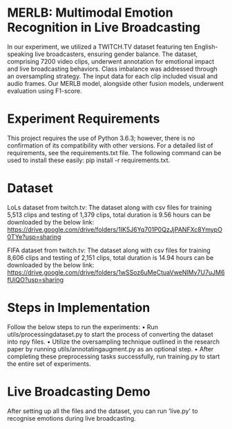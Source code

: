# MERLB: Multimodal Emotion Recognition in Live Broadcasting
In our experiment, we utilized a TWITCH.TV dataset featuring ten English-speaking live broadcasters, ensuring gender balance. The dataset, comprising 7200 video clips, underwent annotation for emotional impact and live broadcasting behaviors. Class imbalance was addressed through an oversampling strategy. The input data for each clip included visual and audio frames. Our MERLB model, alongside other fusion models, underwent evaluation using F1-score.

# Experiment Requirements
This project requires the use of Python 3.6.3; however, there is no confirmation of its compatibility with other versions. For a detailed list of requirements, see the requirements.txt file. The following command can be used to install these easily: 
pip install -r requirements.txt.

# Dataset

LoLs dataset from twitch.tv: 
The dataset along with csv files for training 5,513 clips and testing of 1,379 clips, total duration is 9.56 hours can be downloaded by the below link: https://drive.google.com/drive/folders/1IK5J6Yq701P0QzJjPANFXc8YmypO0TYe?usp=sharing

FIFA dataset from twitch.tv: 
The dataset along with csv files for training 8,606 clips and testing of 2,151 clips, total duration is 14.94 hours can be downloaded by the below link: https://drive.google.com/drive/folders/1wSSoz6uMeCtuaVweNIMv7U7uJM6fUiQO?usp=sharing

# Steps in Implementation
Follow the below steps to run the experiments:
•	Run utils/processingdataset.py to start the process of converting the dataset into npy files.
•	Utilize the oversampling technique outlined in the research paper by running utils/annotatingaugment.py as an optional step.
•	After completing these preprocessing tasks successfully, run training.py to start the entire set of experiments.

# Live Broadcasting Demo
After setting up all the files and the dataset, you can run 'live.py' to recognise emotions during live broadcasting.
